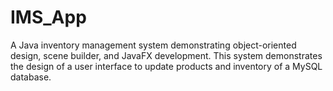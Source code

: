 # IMS_App
A Java inventory management system demonstrating object-oriented design, scene builder, and JavaFX development.
This system demonstrates the design of a user interface to update products and inventory of a MySQL database.

